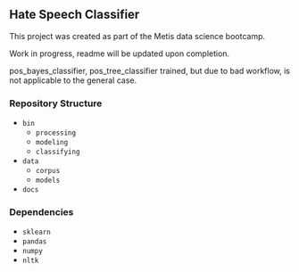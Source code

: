 ## Hate Speech Classifier  

This project was created as part of the Metis data science bootcamp.

Work in progress, readme will be updated upon completion.

pos_bayes_classifier, pos_tree_classifier trained, but due to bad workflow, is not applicable to the general case.

### Repository Structure
* `bin`
    * `processing`
    * `modeling`
    * `classifying`
* `data`
    * `corpus`
    * `models`
* `docs`


### Dependencies
* `sklearn`
* `pandas`
* `numpy`
* `nltk`
